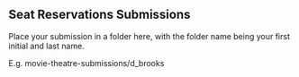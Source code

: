 ## Seat Reservations Submissions

Place your submission in a folder here, with the folder name being your first initial and last name.

E.g. movie-theatre-submissions/d_brooks

